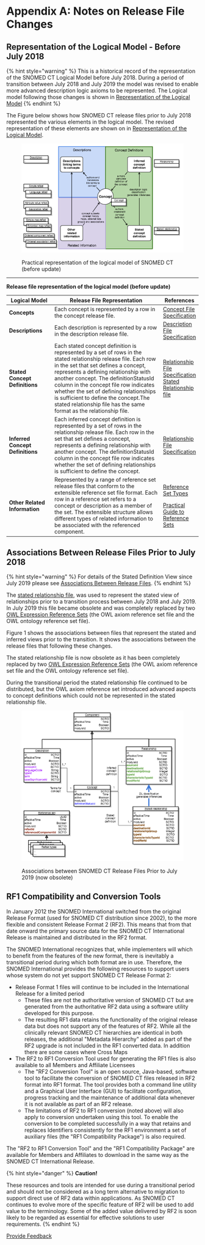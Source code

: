 # Appendix A: Notes on Release File Changes

## Representation of the Logical Model - Before July 2018

{% hint style="warning" %}
This is a historical record of the representation of the SNOMED CT Logical Model before July 2018. During a period of transition between July 2018 and July 2019 the model was revised to enable more advanced description logic axioms to be represented. The Logical model following those changes is shown in [Representation of the Logical Model](<../2 snomed-ct-logical-model/2.2-representation-of-the-logical-model.md>)
{% endhint %}

The Figure below shows how SNOMED CT release files prior to July 2018 represented the various elements in the logical model. The revised representation of these elements are shown on in [Representation of the Logical Model](<../2 snomed-ct-logical-model/2.2-representation-of-the-logical-model.md>).

<figure><img src="../images/71172639.png" alt=""><figcaption><p>Practical representation of the logical model of SNOMED CT (before update)</p></figcaption></figure>

***

**Release file representation of the logical model (before update)**

<table data-full-width="true"><thead><tr><th width="144.44183349609375">Logical Model</th><th width="610.8194580078125">Release File Representation</th><th>References</th></tr></thead><tbody><tr><td><strong>Concepts</strong></td><td>Each concept is represented by a row in the concept release file.</td><td><a href="../4 component-release-files-specification/4.2 file-format-specifications/4.2.1-concept-file-specification.md">Concept File Specification</a></td></tr><tr><td><strong>Descriptions</strong></td><td>Each description is represented by a row in the description release file.</td><td><a href="../4 component-release-files-specification/4.2 file-format-specifications/4.2.2 description-file-specification/">Description File Specification</a></td></tr><tr><td><strong>Stated Concept Definitions</strong></td><td>Each stated concept definition is represented by a set of rows in the stated relationship release file. Each row in the set that set defines a concept, represents a defining relationship with another concept. The definitionStatusId column in the concept file row indicates whether the set of defining relationships is sufficient to define the concept.The stated relationship file has the same format as the relationship file.</td><td><a href="../4 component-release-files-specification/4.2 file-format-specifications/4.2.3-relationship-file-specification.md">Relationship File Specification</a> <a href="appendix-b.-specification-reference-information/s/stated-relationship-file.md">Stated Relationship file</a></td></tr><tr><td><strong>Inferred Concept Definitions</strong></td><td>Each inferred concept definition is represented by a set of rows in the relationship release file. Each row in the set that set defines a concept, represents a defining relationship with another concept. The definitionStatusId column in the concept file row indicates whether the set of defining relationships is sufficient to define the concept.</td><td><a href="../4 component-release-files-specification/4.2 file-format-specifications/4.2.3-relationship-file-specification.md">Relationship File Specification</a> </td></tr><tr><td><strong>Other Related Information</strong></td><td>Represented by a range of reference set release files that conform to the extensible reference set file format. Each row in a reference set refers to a concept or description as a member of the set. The extensible structure allows different types of related information to be associated with the referenced component.</td><td><p><a href="../5 reference-set-release-files-specification/5.2 reference-set-types/">Reference Set Types</a></p><p><a href="https://app.gitbook.com/o/h8Z6qGxuQrzM9vbx5bPT/s/qOI2v58ZsXOoklmwBOk4/">Practical Guide to Reference Sets</a></p></td></tr></tbody></table>

## Associations Between Release Files Prior to July 2018

{% hint style="warning" %}
For details of the Stated Definition View since July 2019 please see [Associations Between Release Files](<../4 component-release-files-specification/4.1-associations-between-release-files.md>).
{% endhint %}

The [stated relationship file](appendix-b.-specification-reference-information/s/stated-relationship-file.md), was used to represent the stated view of relationships prior to a transition process between July 2018 and July 2019. In July 2019 this file became obsolete and was completely replaced by two [OWL Expression Reference Sets](<../5 reference-set-release-files-specification/5.2 reference-set-types/5.2.1 content-reference-sets/5.2.1.9-owl-expression-reference-set.md>) (the OWL axiom reference set file and the OWL ontology reference set file).

Figure 1 shows the associations between files that represent the stated and inferred views prior to the transition. It shows the associations between the release files that following these changes.

The stated relationship file is now obsolete as it has been completely replaced by two [OWL Expression Reference Sets](appendix-b.-specification-reference-information/o/owl-expression-reference-set-file.md) (the OWL axiom reference set file and the OWL ontology reference set file).

During the transitional period the stated relationship file continued to be distributed, but the OWL axiom reference set introduced advanced aspects to concept definitions which could not be represented in the stated relationship file.

<figure><img src="../images/104498357.png" alt=""><figcaption><p>Associations between SNOMED CT Release Files Prior to July 2019 (now obsolete)</p></figcaption></figure>

## RF1 Compatibility and Conversion Tools

In January 2012 the SNOMED International switched from the original Release Format (used for SNOMED CT distribution since 2002), to the more flexible and consistent Release Format 2 (RF2). This means that from that date onward the primary source data for the SNOMED CT International Release is maintained and distributed in the RF2 format.

The SNOMED International recognizes that, while implementers will which to benefit from the features of the new format, there is inevitably a transitional period during which both format are in use. Therefore, the SNOMED International provides the following resources to support users whose system do not yet support SNOMED CT Release Format 2:

* Release Format 1 files will continue to be included in the International Release for a limited period
  * These files are not the authoritative version of SNOMED CT but are generated from the authoritative RF2 data using a software utility developed for this purpose.
  * The resulting RF1 data retains the functionality of the original release data but does not support any of the features of RF2. While all the clinically relevant SNOMED CT hierarchies are identical in both releases, the additional "Metadata Hierarchy" added as part of the RF2 upgrade is not included in the RF1 converted data. In addition there are some cases where Cross Maps
* The RF2 to RF1 Conversion Tool used for generating the RF1 files is also available to all Members and Affiliate Licensees
  * The "RF2 Conversion Tool" is an open source, Java-based, software tool to facilitate the conversion of SNOMED CT files released in RF2 format into RF1 format. The tool provides both a command line utility and a Graphical User Interface (GUI) to facilitate configuration, progress tracking and the maintenance of additional data whenever it is not available as part of an RF2 release.
  * The limitations of RF2 to RF1 conversion (noted above) will also apply to conversion undertaken using this tool. To enable the conversion to be completed successfully in a way that retains and replaces Identifiers consistently for the RF1 environment a set of auxiliary files (the "RF1 Compatibility Package") is also required.

The "RF2 to RF1 Conversion Tool" and the "RF1 Compatibility Package" are available for Members and Affiliates to download in the same way as the SNOMED CT International Release.

{% hint style="danger" %}
**Caution!**

These resources and tools are intended for use during a transitional period and should not be considered as a long term alternative to migration to support direct use of RF2 data within applications. As SNOMED CT continues to evolve more of the specific feature of RF2 will be used to add value to the terminology. Some of the added value delivered by RF2 is soon likely to be regarded as essential for effective solutions to user requirements.
{% endhint %}






<a href="https://docs.google.com/forms/d/e/1FAIpQLScTmbZIf0UEQwYDkY27EEWBkaiYkHSbR0_9DmFrMLXoQLyL7Q/viewform?usp=pp_url&entry.1767247133=Release+File+Specification&entry.670899847=Appendix%20A%3A%20Notes%20on%20Release%20File%20Changes" class="button primary">Provide Feedback</a>
